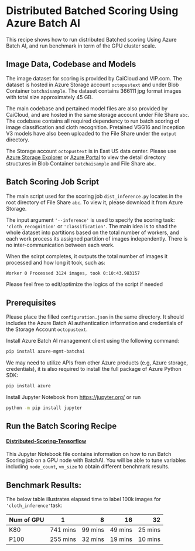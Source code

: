 Distributed Batched Scoring Using Azure Batch AI
========================

This recipe shows how to run distributed Batched scoring Using Azure Batch AI, and run benchmark in term of the GPU cluster scale. 

## Image Data, Codebase and Models

The image dataset for scoring is provided by CaiCloud and VIP.com. The dataset is hosted in Azure Storage account `octopustext` and under Blob Container `batchaisample`. The dataset contains 366111 jpg format images with total size approximately 45 GB. 

The main codebase and pertained model files are also provided by CaiCloud, and are hosted in the same storage account under File Share `abc`. The codebase contains all required dependency to run batch scoring of image classification and cloth recognition. Pretained VGG16 and Inception V3 models have also been uploaded to the File Share under the `output` directory.   

The Storage account `octopustext` is in East US data center. Please use [Azure Storage Explorer](https://azure.microsoft.com/en-us/features/storage-explorer/) or [Azure Portal](https://portal.azure.com/) to view the detail directory structures in Blob Container `batchaisample` and File Share `abc`.

## Batch Scoring Job Script

The main script used for the scoring job `dist_inference.py` locates in the root directory of File Share `abc`. To view it, please download it from Azure Storage. 

The input argument `'--inference'` is used to specify the scoring task: `'cloth_recognition'` or `'classification'`. The main idea is to shad the whole dataset into partitions based on the total number of workers, and each work process its assigned partition of images independently. There is no inter-communication between each work. 

When the scirpt completes, it outputs the total number of images it processed and how long it took, such as:

 ```sh
 Worker 0 Processed 3124 images, took 0:10:43.983157
 ```

Please feel free to edit/optimize the logics of the script if needed

## Prerequisites

Please place the filled `configuration.json` in the same directory. It should includes the Azure Batch AI authentication information and credentials of the Storage Account `octopustext`.

Install Azure Batch AI management client using the following command:
 
 ```sh
 pip install azure-mgmt-batchai
 ```

We may need to utilize APIs from other Azure products (e.g, Azure storage, credentials), it is also required to install the full package of Azure Python SDK:

 ```sh
 pip install azure
 ```

Install Jupyter Notebook from https://jupyter.org/ or run

```sh
python -m pip install jupyter
```

## Run the Batch Scoring Recipe

#### [Distributed-Scoring-Tensorflow](./Distributed-Scoring-Tensorflow.ipynb)

This Jupyter Notebook file contains information on how to run Batch Scoring job on a GPU node with BatchAI. You will be able to tune variables including `node_count`, `vm_size` to obtain different benchmark results.

## Benchmark Results:

The below table illustrates elapsed time to label 100k images for `'cloth_inference'`task:

|  Num of GPU     |       1       |      8     |      16    |     32     |
| --------------- |:-------------:| ----------:| ----------:| ----------:|
| K80             |  741 mins     |   99 mins  |   49 mins  |  25 mins   |
| P100            |  255 mins     |   32 mins  |   19 mins  |  10 mins   |

